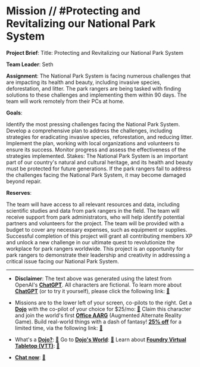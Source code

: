 # Mission // #Protecting and Revitalizing our National Park System

**Project Brief**:
Title: Protecting and Revitalizing our National Park System

**Team Leader**: Seth

**Assignment**: The National Park System is facing numerous challenges that are impacting its health and beauty, including invasive species, deforestation, and litter. The park rangers are being tasked with finding solutions to these challenges and implementing them within 90 days. The team will work remotely from their PCs at home.

**Goals**:

Identify the most pressing challenges facing the National Park System.
Develop a comprehensive plan to address the challenges, including strategies for eradicating invasive species, reforestation, and reducing litter.
Implement the plan, working with local organizations and volunteers to ensure its success.
Monitor progress and assess the effectiveness of the strategies implemented.
Stakes:
The National Park System is an important part of our country's natural and cultural heritage, and its health and beauty must be protected for future generations. If the park rangers fail to address the challenges facing the National Park System, it may become damaged beyond repair.

**Reserves**:

The team will have access to all relevant resources and data, including scientific studies and data from park rangers in the field.
The team will receive support from park administrators, who will help identify potential partners and volunteers for the project.
The team will be provided with a budget to cover any necessary expenses, such as equipment or supplies.
Successful completion of this project will grant all contributing members XP and unlock a new challenge in our ultimate quest to revolutionize the workplace for park rangers worldwide. This project is an opportunity for park rangers to demonstrate their leadership and creativity in addressing a critical issue facing our National Park System.

---

* **Disclaimer**: The text above was generated using the latest from OpenAI's [**ChatGPT**](https://openai.com/blog/chatgpt/).  All characters are fictional.  To learn more about [**ChatGPT**](https://openai.com/blog/chatgpt/) (or to try it yourself), please click the following link: [:closed_book:](https://openai.com/blog/chatgpt/)

* Missions are to the lower left of your screen, co-pilots to the right. Get a [**Dojo**](https://workmates.live/marketplace) with the co-pilot of your choice for $25/mo: [:green_book:](https://workmates.live/marketplace)  Claim this character and join the world's first [**Office AARG**](https://dojos.world) (Augmented Alternate Reality Game). Build real-world things with a dash of fantasy! [**25% off**](https://blog.workmates.live/deal-on-a-dojo) for a limited time, via the following link: [:green_book:](https://blog.workmates.live/deal-on-a-dojo) 

* What's a [**Dojo?**](https://workdojos.com): [:blue_book:](https://workdojos.com)  Go to [**Dojo's World**](https://dojos.world): [:blue_book:](https://dojos.world)  Learn about [**Foundry Virtual Tabletop (VTT)**](https://foundryvtt.com): [:closed_book:](https://foundryvtt.com/)

* [**Chat now**](https://chat.workmates.live/channel/support): [:ledger:](https://chat.workmates.live/channel/support)